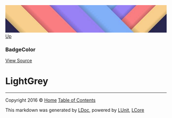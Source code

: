 ![](../Content/LDoc-banner-small.png "")
[Up](BadgeColor.md)

### BadgeColor
[View Source](../Markdown/BadgeColor.cs)

# LightGrey



---

Copyright 2016 &copy; [Home](../../README.md) [Table of Contents](../../TableOfContents.md)

This markdown was generated by [LDoc](https://github.com/CodeSingularity/LDoc), powered by [LUnit](https://github.com/CodeSingularity/LUnit), [LCore](https://github.com/CodeSingularity/LCore)
